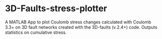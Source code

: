 # 3D-Faults-stress-plotter
A MATLAB App to plot Coulomb stress changes calculated with Coulomb 3.3+ on 3D fault networks created with the 3D-faults (v.2.4+) code. Outputs statistics on cumulative stress.
